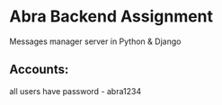 # Abra Backend Assignment
Messages manager server in Python & Django
## Accounts:
all users have password - abra1234